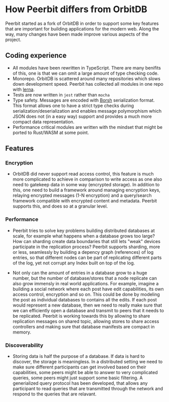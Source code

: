 # How Peerbit differs from OrbitDB

Peerbit started as a fork of OrbitDB in order to support some key features that are important for building applications for the modern web. Along the way, many changes have been made improve various aspects of the project. 


## Coding experience
- All modules have been rewritten in TypeScript. There are many benifits of this, one is that we can omit a large amount of type checking code.
- Monorepo. OrbitDB is scattered around many repositories which slows down development speed. Peerbit has collected all modules in one repo with [lerna](https://github.com/lerna/lerna). 
- Tests are now written in `jest` rather than `mocha`
- Type safety. Messages are encoded with [Borsh](https://github.com/near/borsh) serialization format. This format allows one to have a strict type checks during serialization/deserialization and enables message polymorphism which JSON does not (in a easy way) support and provides a much more compact data representation. 
- Performance critical modules are written with the mindset that might be ported to Rust/WASM at some point.

## Features

### Encryption
- OrbitDB did never support read access control, this feature is much more complicated to achieve in comparison to write access as one also need to gatekeep data in some way (encrypted storage). In addition to this, one need to build a framework around managing encryption keys, relaying encrypted messages (1-N encryption) and a query/search framework compatible with encrypted content and metadata. Peerbit supports this, and does so at a granular level. 

### Performance
- Peerbit tries to solve key problems building distributed databases at scale, for example what happens when a database grows too large? How can sharding create data boundaries that still lets "weak" devices participate in the replication process? Peerbit supports sharding, more or less, seamlessly by building a depency graph (references) of log entries, so that different nodes can be part of replicating different parts of the log, yet not corrupt any Index built on top of the log.

- Not only can the amount of entries in a database grow to a huge number, but the number of database/stores that a node replicate can also grow immensly in real world applications. For example, imagine a building a social network where each post have edit capabilities, its own access control, encryption and so on. This could be done by modeling the post as individual databases to contains all the edits. If each post would represent a new database, then we need to really make sure that we can efficiently open a database and transmit to peers that it needs to be replicated. Peerbit is working towards this by allowing to share replication messages on shared topic, allowing stores to share access controllers and making sure that database manifests are compact in memory.


### Discoverability
- Storing data is half the purpose of a database. If data is hard to discover, the storage is meaningless. In a distributed setting we need to make sure different participants can get involved based on their capabilities, some peers might be able to answer to very complicated queries, some peers might just support some basic filtering. A generialized query protocol has been developed, that allows any participant to read queries that are transmitted through the network and respond to the queries that are relavant. 


###
